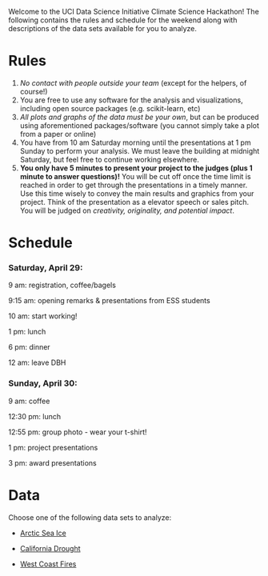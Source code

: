 Welcome to the UCI Data Science Initiative Climate Science Hackathon! The following contains the rules and schedule for the weekend along with descriptions of the data sets available for you to analyze. 


# Rules
1. *No contact with people outside your team* (except for the helpers, of course!)
2. You are free to use any software for the analysis and visualizations, including open source packages (e.g. scikit-learn, etc)
3. *All plots and graphs of the data must be your own*, but can be produced using aforementioned packages/software (you cannot simply take a plot from a paper or online)
4. You have from 10 am Saturday morning until the presentations at 1 pm Sunday to perform your analysis. We must leave the building at midnight Saturday, but feel free to continue working elsewhere.
5. **You only have 5 minutes to present your project to the judges (plus 1 minute to answer questions)!** You will be cut off once the time limit is reached in order to get through the presentations in a timely manner. Use this time wisely to convey the main results and graphics from your project. Think of the presentation as a elevator speech or sales pitch. You will be judged on *creativity, originality, and potential impact*.


# Schedule
### Saturday, April 29:
9 am: registration, coffee/bagels

9:15 am: opening remarks & presentations from ESS students

10 am: start working!

1 pm: lunch

6 pm: dinner

12 am: leave DBH

### Sunday, April 30:
9 am: coffee

12:30 pm: lunch

12:55 pm: group photo - wear your t-shirt!

1 pm: project presentations

3 pm: award presentations

# Data
Choose one of the following data sets to analyze:

+ [Arctic Sea Ice](https://github.com/UCIDataScienceInitiative/Climate_Hackathon/tree/master/arctic_sea_ice)

+ [California Drought](https://github.com/UCIDataScienceInitiative/Climate_Hackathon/tree/master/CA_drought)

+ [West Coast Fires](https://github.com/UCIDataScienceInitiative/Climate_Hackathon/tree/master/west_coast_fires)
